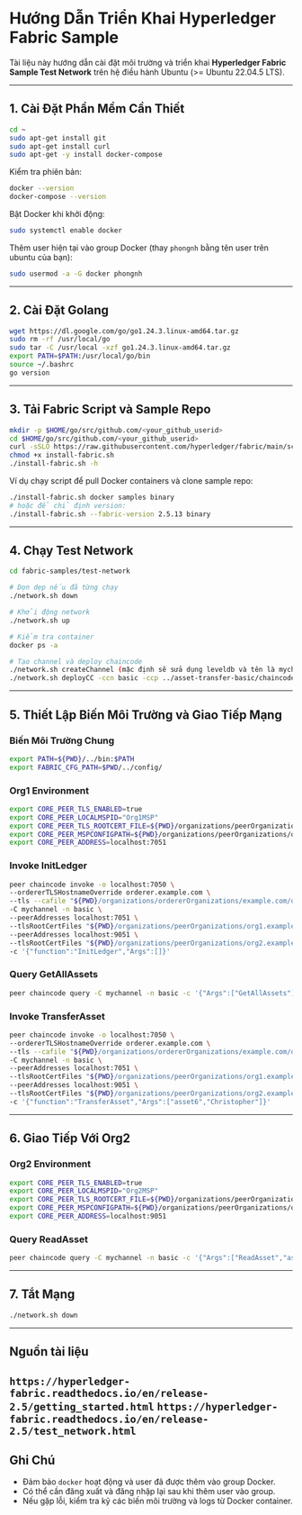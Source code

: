 
# Hướng Dẫn Triển Khai Hyperledger Fabric Sample

Tài liệu này hướng dẫn cài đặt môi trường và triển khai **Hyperledger Fabric Sample Test Network** trên hệ điều hành Ubuntu (>= Ubuntu 22.04.5 LTS).

---

## 1. Cài Đặt Phần Mềm Cần Thiết

```bash
cd ~
sudo apt-get install git
sudo apt-get install curl
sudo apt-get -y install docker-compose
```

Kiểm tra phiên bản:

```bash
docker --version
docker-compose --version
```

Bật Docker khi khởi động:

```bash
sudo systemctl enable docker
```

Thêm user hiện tại vào group Docker (thay `phongnh` bằng tên user trên ubuntu của bạn):

```bash
sudo usermod -a -G docker phongnh
```

---

## 2. Cài Đặt Golang

```bash
wget https://dl.google.com/go/go1.24.3.linux-amd64.tar.gz
sudo rm -rf /usr/local/go
sudo tar -C /usr/local -xzf go1.24.3.linux-amd64.tar.gz
export PATH=$PATH:/usr/local/go/bin
source ~/.bashrc
go version
```

---

## 3. Tải Fabric Script và Sample Repo

```bash
mkdir -p $HOME/go/src/github.com/<your_github_userid>
cd $HOME/go/src/github.com/<your_github_userid>
curl -sSLO https://raw.githubusercontent.com/hyperledger/fabric/main/scripts/install-fabric.sh
chmod +x install-fabric.sh
./install-fabric.sh -h
```

Ví dụ chạy script để pull Docker containers và clone sample repo:

```bash
./install-fabric.sh docker samples binary
# hoặc để chỉ định version:
./install-fabric.sh --fabric-version 2.5.13 binary
```

---

## 4. Chạy Test Network

```bash
cd fabric-samples/test-network

# Dọn dẹp nếu đã từng chạy
./network.sh down

# Khởi động network
./network.sh up

# Kiểm tra container
docker ps -a

# Tạo channel và deploy chaincode
./network.sh createChannel (mặc định sẽ sửa dụng leveldb và tên là mychannel)
./network.sh deployCC -ccn basic -ccp ../asset-transfer-basic/chaincode-go -ccl go
```

---

## 5. Thiết Lập Biến Môi Trường và Giao Tiếp Mạng

### Biến Môi Trường Chung

```bash
export PATH=${PWD}/../bin:$PATH
export FABRIC_CFG_PATH=$PWD/../config/
```

### Org1 Environment

```bash
export CORE_PEER_TLS_ENABLED=true
export CORE_PEER_LOCALMSPID="Org1MSP"
export CORE_PEER_TLS_ROOTCERT_FILE=${PWD}/organizations/peerOrganizations/org1.example.com/peers/peer0.org1.example.com/tls/ca.crt
export CORE_PEER_MSPCONFIGPATH=${PWD}/organizations/peerOrganizations/org1.example.com/users/Admin@org1.example.com/msp
export CORE_PEER_ADDRESS=localhost:7051
```

### Invoke InitLedger

```bash
peer chaincode invoke -o localhost:7050 \
--ordererTLSHostnameOverride orderer.example.com \
--tls --cafile "${PWD}/organizations/ordererOrganizations/example.com/orderers/orderer.example.com/msp/tlscacerts/tlsca.example.com-cert.pem" \
-C mychannel -n basic \
--peerAddresses localhost:7051 \
--tlsRootCertFiles "${PWD}/organizations/peerOrganizations/org1.example.com/peers/peer0.org1.example.com/tls/ca.crt" \
--peerAddresses localhost:9051 \
--tlsRootCertFiles "${PWD}/organizations/peerOrganizations/org2.example.com/peers/peer0.org2.example.com/tls/ca.crt" \
-c '{"function":"InitLedger","Args":[]}'
```

### Query GetAllAssets

```bash
peer chaincode query -C mychannel -n basic -c '{"Args":["GetAllAssets"]}'
```

### Invoke TransferAsset

```bash
peer chaincode invoke -o localhost:7050 \
--ordererTLSHostnameOverride orderer.example.com \
--tls --cafile "${PWD}/organizations/ordererOrganizations/example.com/orderers/orderer.example.com/msp/tlscacerts/tlsca.example.com-cert.pem" \
-C mychannel -n basic \
--peerAddresses localhost:7051 \
--tlsRootCertFiles "${PWD}/organizations/peerOrganizations/org1.example.com/peers/peer0.org1.example.com/tls/ca.crt" \
--peerAddresses localhost:9051 \
--tlsRootCertFiles "${PWD}/organizations/peerOrganizations/org2.example.com/peers/peer0.org2.example.com/tls/ca.crt" \
-c '{"function":"TransferAsset","Args":["asset6","Christopher"]}'
```

---

## 6. Giao Tiếp Với Org2

### Org2 Environment

```bash
export CORE_PEER_TLS_ENABLED=true
export CORE_PEER_LOCALMSPID="Org2MSP"
export CORE_PEER_TLS_ROOTCERT_FILE=${PWD}/organizations/peerOrganizations/org2.example.com/peers/peer0.org2.example.com/tls/ca.crt
export CORE_PEER_MSPCONFIGPATH=${PWD}/organizations/peerOrganizations/org2.example.com/users/Admin@org2.example.com/msp
export CORE_PEER_ADDRESS=localhost:9051
```

### Query ReadAsset

```bash
peer chaincode query -C mychannel -n basic -c '{"Args":["ReadAsset","asset6"]}'
```

---

## 7. Tắt Mạng

```bash
./network.sh down
```

---
## Nguồn tài liệu
`https://hyperledger-fabric.readthedocs.io/en/release-2.5/getting_started.html`
`https://hyperledger-fabric.readthedocs.io/en/release-2.5/test_network.html`
---
## Ghi Chú

- Đảm bảo `docker` hoạt động và user đã được thêm vào group Docker.
- Có thể cần đăng xuất và đăng nhập lại sau khi thêm user vào group.
- Nếu gặp lỗi, kiểm tra kỹ các biến môi trường và logs từ Docker container.

